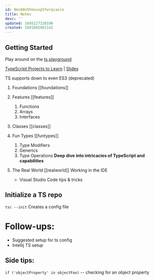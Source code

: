```yaml
---
id: 0mv68n5hkousp5fwrqcaole
title: Notes
desc: ''
updated: 1695227320190
created: 1691602401142
---
```

## Getting Started
Play around on the [ts playground](https://www.typescriptlang.org/)

[TypeScript Projects to Learn](https://www.learningtypescript.com/projects) | [Slides](https://onedrive.live.com/view.aspx?resid=D699ACCFCBD51CF5!1028283&ithint=file%2cpptx&wdo=2&authkey=!AJa_ZfmduGNWfSs)

TS supports down to even ES3 (deprecated)


1. Foundations [[foundations]]
2. Features [[features]]
    1. Functions
    2. Arrays
    3. Interfaces
3. Classes [[classes]]
4. Fun Types [[funtypes]]
    1. Type Modifiers
    2. Generics
    3. Type Operations
**Deep dive into intricacies of TypeScript and capabilities**

5. The Real World [[realworld]]
Working in the IDE
    - Visual Studio Code tips & tricks

## Initialize a TS repo
`tsc --init`
Creates a config file



# Follow-ups:   
* Suggested setup for ts config
* Intellij TS setup

## Side tips:
`if ('objectProperty' in objectFoo)` -- checking for an object property